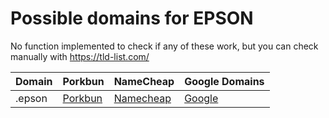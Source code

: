 # Possible domains for EPSON

No function implemented to check if any of these work, but you can check manually with https://tld-list.com/

| Domain | Porkbun | NameCheap | Google Domains |
|---|---|---|---|
| .epson | [Porkbun](https://porkbun.com/checkout/search?prb=e814663da1&tlds=&idnLanguage=&search=search&q=.epson) | [Namecheap](https://www.namecheap.com/domains/registration/results/?domain=.epson) | [Google](https://domains.google.com/registrar/search?searchTerm=.epson) |
